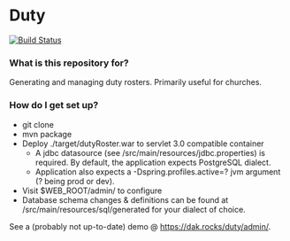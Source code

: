 # Duty #
[![Build Status](https://dak.rocks/jenkins/buildStatus/icon?job=BUILD_DUTY_ROSTER)](https://github.com/davidkey/roster)
### What is this repository for? ###

Generating and managing duty rosters. Primarily useful for churches.

### How do I get set up? ###

* git clone
* mvn package
* Deploy ./target/dutyRoster.war to servlet 3.0 compatible container
	* A jdbc datasource (see /src/main/resources/jdbc.properties) is required. By default, the application expects PostgreSQL dialect.
	* Application also expects a -Dspring.profiles.active=? jvm argument (? being prod or dev).
* Visit $WEB_ROOT/admin/ to configure
* Database schema changes & definitions can be found at /src/main/resources/sql/generated for your dialect of choice.

See a (probably not up-to-date) demo @ <https://dak.rocks/duty/admin/>.
